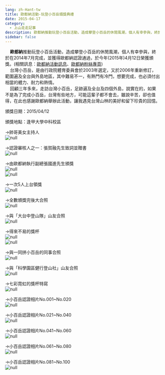 ```yaml
---
lang: zh-Hant-tw
title: 歐都納活動-玩登小百岳頒獎典禮
date: 2015-04-17
category: 
  - 上山走走記事
description: 歐都納推動玩登小百岳活動，造成攀登小百岳的休閒風潮，個人有幸參與，終於在2014年7月完成，並獲得歐都納認證通過，於今年(2015年)4月12日榮獲頒獎。(相關訊息：[歐都納活動訊息](http://www.atunas.com.tw/01_news/02_detail.php?ID=7345)、[歐都納粉絲專頁](http://www.facebook.com/media/set/?set=a.750964081687687.1073741857.642574515859978&type=1)) 台灣小百岳，是由行政院體育委員會於2003年選定，又於2006年重新修訂，範圍遍及全台與外島地區，其中難易不一，有熱門有冷門，想要完成，也必須付出相當的體力、耐力和熱情。 回顧三年多來，走訪台灣小百岳，足跡遍及全台及四個外島，說實在的，如果不是為了完成小百岳，台灣有些地方，可能這輩子都不會去，雖說辛苦，卻也值得，在此也感謝歐都納舉辦此活動，讓我遇見台灣山林的美好和留下珍貴的回憶。
sidebar: false
---
```


    **歐都納**推動玩登小百岳活動，造成攀登小百岳的休閒風潮，個人有幸參與，終於在2014年7月完成，並獲得歐都納認證通過，於今年(2015年)4月12日榮獲頒獎。(相關訊息：[歐都納活動訊息](http://www.atunas.com.tw/01_news/02_detail.php?ID=7345)、[歐都納粉絲專頁](http://www.facebook.com/media/set/?set=a.750964081687687.1073741857.642574515859978&type=1))  
    台灣小百岳，是由行政院體育委員會於2003年選定，又於2006年重新修訂，範圍遍及全台與外島地區，其中難易不一，有熱門有冷門，想要完成，也必須付出相當的體力、耐力和熱情。  
    回顧三年多來，走訪台灣小百岳，足跡遍及全台及四個外島，說實在的，如果不是為了完成小百岳，台灣有些地方，可能這輩子都不會去，雖說辛苦，卻也值得，在此也感謝歐都納舉辦此活動，讓我遇見台灣山林的美好和留下珍貴的回憶。

頒獎日期：2015/04/12

頒獎地點：逢甲大學中科校區

→帥哥美女主持人  
![null](https://1013399.github.io/image-2/73/1079122145_l.jpg)

→認證審核人之一：張賀融先生致詞並贈書  
![null](https://1013399.github.io/image-2/73/1079312060_l.jpg)

→由歐都納執行副總張國進先生頒獎  
![null](https://1013399.github.io/image-2/73/1079121151_l.jpg)  
![null](https://1013399.github.io/image-2/73/1079120388_l.jpg)

→一次5人上台領獎  
![null](https://1013399.github.io/image-2/73/1079120039_l.jpg)

→全數頒獎完後大合照  
![null](https://1013399.github.io/image-2/73/1079122441_l.jpg)

→與「大台中登山隊」山友合照  
![null](https://1013399.github.io/image-2/73/1079116800_l.jpg)

→得來不易的獎杯  
![null](https://1013399.github.io/image-2/73/1079122445_l.jpg)  
![null](https://1013399.github.io/image-2/73/1079116801_l.jpg)

→與一同拼小百岳的同事合照  
![null](https://1013399.github.io/image-2/73/1079121156_l.jpg)

→與「科學園區健行登山社」山友合照  
![null](https://1013399.github.io/image-2/73/1079122149_l.jpg)

→七彩霓虹的獎杯特寫  
![null](https://1013399.github.io/image-2/73/1079120211_l.jpg)

→小百岳認證相片No.001~No.020  
![null](https://1013399.github.io/image-2/73/1079123804_l.jpg)

→小百岳認證相片No.021~No.040  
![null](https://1013399.github.io/image-2/73/1079124616_l.jpg)

→小百岳認證相片No.041~No.060  
![null](https://1013399.github.io/image-2/73/1079122922_l.jpg)

→小百岳認證相片No.061~No.080  
![null](https://1013399.github.io/image-2/73/1079122733_l.jpg)

→小百岳認證相片No.081~No.100  
![null](https://1013399.github.io/image-2/73/1079123031_l.jpg)
